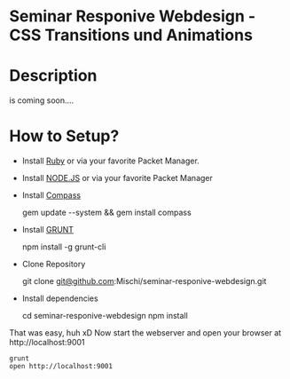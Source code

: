 Seminar Responive Webdesign - CSS Transitions und Animations
===========================

# Description

is coming soon....

# How to Setup?

* Install [Ruby](http://www.ruby-lang.org/en/downloads/) or via your favorite Packet Manager.
* Install [NODE.JS](http://nodejs.org/) or via your favorite Packet Manager
* Install [Compass](http://compass-style.org/) 
	
	gem update --system && gem install compass

* Install [GRUNT](http://gruntjs.com/)

	npm install -g grunt-cli
		
* Clone Repository

	git clone git@github.com:Mischi/seminar-responive-webdesign.git
	
* Install dependencies

	cd seminar-responive-webdesign
	npm install
		
That was easy, huh xD
Now start the webserver and open your browser at http://localhost:9001

	grunt
	open http://localhost:9001
